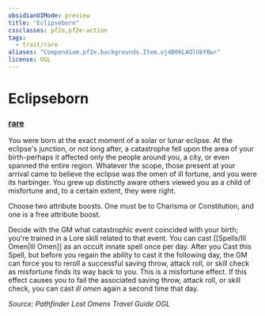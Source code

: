 ```yaml
---
obsidianUIMode: preview
title: "Eclipseborn"
cssclasses: pf2e,pf2e-action
tags:
  - trait/rare
aliases: "Compendium.pf2e.backgrounds.Item.oj4B6KLAOlUbY0wr"
license: OGL
---
```

# Eclipseborn

### [rare](rare "Rare Rarity Trait")






You were born at the exact moment of a solar or lunar eclipse. At the eclipse's junction, or not long after, a catastrophe fell upon the area of your birth-perhaps it affected only the people around you, a city, or even spanned the entire region. Whatever the scope, those present at your arrival came to believe the eclipse was the omen of ill fortune, and you were its harbinger. You grew up distinctly aware others viewed you as a child of misfortune and, to a certain extent, they were right.

Choose two attribute boosts. One must be to Charisma or Constitution, and one is a free attribute boost.

Decide with the GM what catastrophic event coincided with your birth; you're trained in a Lore skill related to that event. You can cast [[Spells/Ill Omen|Ill Omen]] as an occult innate spell once per day. After you Cast this Spell, but before you regain the ability to cast it the following day, the GM can force you to reroll a successful saving throw, attack roll, or skill check as misfortune finds its way back to you. This is a misfortune effect. If this effect causes you to fail the associated saving throw, attack roll, or skill check, you can cast _ill omen_ again a second time that day.

*Source: Pathfinder Lost Omens Travel Guide*
*OGL*